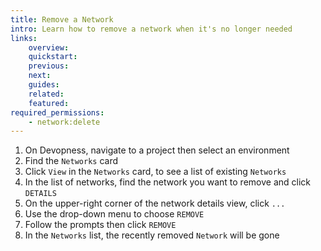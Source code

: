 ```yaml
---
title: Remove a Network
intro: Learn how to remove a network when it's no longer needed
links:
    overview:
    quickstart:
    previous:
    next:
    guides:
    related:
    featured:
required_permissions:
    - network:delete
---
```


1. On Devopness, navigate to a project then select an environment
1. Find the `Networks` card
1. Click `View` in the `Networks` card, to see a list of existing `Networks`
1. In the list of networks, find the network you want to remove and click `DETAILS`
1. On the upper-right corner of the network details view, click `...`
1. Use the drop-down menu to choose `REMOVE`
1. Follow the prompts then click `REMOVE`
1. In the `Networks` list, the recently removed `Network` will be gone
